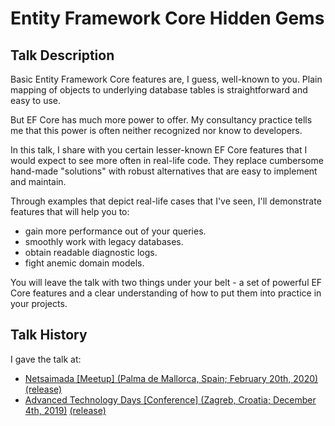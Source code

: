 # Entity Framework Core Hidden Gems

## Talk Description

Basic Entity Framework Core features are, I guess, well-known to you. Plain mapping of objects to underlying database tables is straightforward and easy to use.

But EF Core has much more power to offer. My consultancy practice tells me that this power is often neither recognized nor know to developers.

In this talk, I share with you certain lesser-known EF Core features that I would expect to see more often in real-life code. They replace cumbersome hand-made "solutions" with robust alternatives that are easy to implement and maintain.

Through examples that depict real-life cases that I've seen, I'll demonstrate features that will help you to:
- gain more performance out of your queries.
- smoothly work with legacy databases.
- obtain readable diagnostic logs.
- fight anemic domain models.

You will leave the talk with two things under your belt - a set of powerful EF Core features and a clear understanding of how to put them into practice in your projects.

## Talk History

I gave the talk at:

- [Netsaimada [Meetup] (Palma de Mallorca, Spain; February 20th, 2020)](https://www.meetup.com/Netsaimada/events/268355607/) [(release)](https://github.com/ironcev-talks/entity-framework-core-hidden-gems/releases/tag/2020-02-20-Palma-de-Mallorca-Spain-Netsaimada-Meetup)
- [Advanced Technology Days [Conference] (Zagreb, Croatia; December 4th, 2019)](https://advtechdays.com/predavanja/) [(release)](https://github.com/ironcev-talks/entity-framework-core-hidden-gems/releases/tag/2019-12-04-Zagreb-Croatia-Advanced-Technology-Days-Conference)